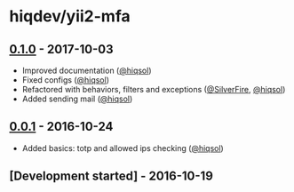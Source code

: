 # hiqdev/yii2-mfa

## [0.1.0] - 2017-10-03

- Improved documentation ([@hiqsol])
- Fixed configs ([@hiqsol])
- Refactored with behaviors, filters and exceptions ([@SilverFire], [@hiqsol])
- Added sending mail ([@hiqsol])

## [0.0.1] - 2016-10-24

- Added basics: totp and allowed ips checking ([@hiqsol])

## [Development started] - 2016-10-19

[@hiqsol]: https://github.com/hiqsol
[sol@hiqdev.com]: https://github.com/hiqsol
[@SilverFire]: https://github.com/SilverFire
[d.naumenko.a@gmail.com]: https://github.com/SilverFire
[@tafid]: https://github.com/tafid
[andreyklochok@gmail.com]: https://github.com/tafid
[@BladeRoot]: https://github.com/BladeRoot
[bladeroot@gmail.com]: https://github.com/BladeRoot
[Under development]: https://github.com/hiqdev/yii2-mfa/compare/0.0.1...HEAD
[0.0.1]: https://github.com/hiqdev/yii2-mfa/releases/tag/0.0.1
[0.1.0]: https://github.com/hiqdev/yii2-mfa/compare/0.0.1...0.1.0
